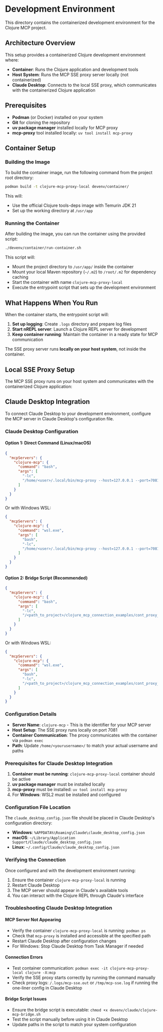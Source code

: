 # Development Environment

This directory contains the containerized development environment for the Clojure MCP project.

## Architecture Overview

This setup provides a containerized Clojure development environment where:

- **Container**: Runs the Clojure application and development tools
- **Host System**: Runs the MCP SSE proxy server locally (not containerized)
- **Claude Desktop**: Connects to the local SSE proxy, which communicates with the containerized Clojure application

## Prerequisites

- **Podman** (or Docker) installed on your system
- **Git** for cloning the repository
- **uv package manager** installed locally for MCP proxy
- **mcp-proxy** tool installed locally: `uv tool install mcp-proxy`

## Container Setup

### Building the Image

To build the container image, run the following command from the project root directory:

```bash
podman build -t clojure-mcp-proxy-local devenv/container/
```

This will:

- Use the official Clojure tools-deps image with Temurin JDK 21
- Set up the working directory at `/usr/app`

### Running the Container

After building the image, you can run the container using the provided script:

```bash
./devenv/container/run-container.sh
```

This script will:

- Mount the project directory to `/usr/app/` inside the container
- Mount your local Maven repository (`~/.m2`) to `/root/.m2` for dependency caching
- Start the container with name `clojure-mcp-proxy-local`
- Execute the entrypoint script that sets up the development environment

## What Happens When You Run

When the container starts, the entrypoint script will:

1. **Set up logging**: Create `.logs` directory and prepare log files
2. **Start nREPL server**: Launch a Clojure REPL server for development
3. **Keep container running**: Maintain the container in a ready state for MCP communication

The SSE proxy server runs **locally on your host system**, not inside the container.

## Local SSE Proxy Setup

The MCP SSE proxy runs on your host system and communicates with the containerized Clojure application:

## Claude Desktop Integration

To connect Claude Desktop to your development environment, configure the MCP server in Claude Desktop's configuration file.

### Claude Desktop Configuration

#### Option 1: Direct Command (Linux/macOS)

```json
{
  "mcpServers": {
    "clojure-mcp": {
      "command": "bash",
      "args": [
        "-lc",
        "/home/<user>/.local/bin/mcp-proxy --host=127.0.0.1 --port=7081 -- podman exec -i -w /usr/app clojure-mcp-proxy-local clojure -X:mcp >/tmp/mcp-sse.log 2>&1 & for i in {1..50}; do curl -fsS http://127.0.0.1:7081/status >/dev/null && break || sleep 1; done; exec /home/<user>/.local/bin/mcp-proxy http://127.0.0.1:7081/sse"
      ]
    }
  }
}
```

Or with Windows WSL:

```json
{
  "mcpServers": {
    "clojure-mcp": {
      "command": "wsl.exe",
      "args": [
        "bash",
        "-lc",
        "/home/<user>/.local/bin/mcp-proxy --host=127.0.0.1 --port=7081 -- podman exec -i -w /usr/app clojure-mcp-proxy-local clojure -X:mcp >/tmp/mcp-sse.log 2>&1 & for i in {1..50}; do curl -fsS http://127.0.0.1:7081/status >/dev/null && break || sleep 1; done; exec /home/<user>/.local/bin/mcp-proxy http://127.0.0.1:7081/sse"
      ]
    }
  }
}
```

#### Option 2: Bridge Script (Recommended)

```json
{
  "mcpServers": {
    "clojure-mcp": {
      "command": "bash",
      "args": [
        "-lc",
        "/<path_to_project>/clojure_mcp_connection_examples/cont_proxy_local/devenv/claude/clojure-mcp-bridge.sh"
      ]
    }
  }
}
```

Or with Windows WSL:

```json
{
  "mcpServers": {
    "clojure-mcp": {
      "command": "wsl.exe",
      "args": [
        "bash",
        "-lc",
        "/<path_to_project>/clojure_mcp_connection_examples/cont_proxy_local/devenv/claude/clojure-mcp-bridge.sh"
      ]
    }
  }
}
```

### Configuration Details

- **Server Name**: `clojure-mcp` - This is the identifier for your MCP server
- **Host Setup**: The SSE proxy runs locally on port 7081
- **Container Communication**: The proxy communicates with the container via `podman exec`
- **Path**: Update `/home/<yourusername>/` to match your actual username and paths

### Prerequisites for Claude Desktop Integration

1. **Container must be running**: `clojure-mcp-proxy-local` container should be active
2. **uv package manager** must be installed locally
3. **mcp-proxy** must be installed: `uv tool install mcp-proxy`
4. For **Windows**: WSL2 must be installed and configured

### Configuration File Location

The `claude_desktop_config.json` file should be placed in Claude Desktop's configuration directory:

- **Windows**: `%APPDATA%\Roaming\Claude\claude_desktop_config.json`
- **macOS**: `~/Library/Application Support/Claude/claude_desktop_config.json`
- **Linux**: `~/.config/Claude/claude_desktop_config.json`

### Verifying the Connection

Once configured and with the development environment running:

1. Ensure the container `clojure-mcp-proxy-local` is running
2. Restart Claude Desktop
3. The MCP server should appear in Claude's available tools
4. You can interact with the Clojure REPL through Claude's interface

### Troubleshooting Claude Desktop Integration

#### MCP Server Not Appearing

- Verify the container `clojure-mcp-proxy-local` is running: `podman ps`
- Check that `mcp-proxy` is installed and accessible at the specified path
- Restart Claude Desktop after configuration changes
- For Windows: Stop Claude Desktop from Task Manager if needed

#### Connection Errors

- Test container communication: `podman exec -it clojure-mcp-proxy-local clojure -X:mcp`
- Verify the SSE proxy starts correctly by running the command manually
- Check proxy logs: `/.logs/mcp-sse.out` or `/tmp/mcp-sse.log` if running the one-liner config in Claude Desktop

#### Bridge Script Issues

- Ensure the bridge script is executable: `chmod +x devenv/claude/clojure-mcp-bridge.sh`
- Test the script manually before using it in Claude Desktop
- Update paths in the script to match your system configuration
